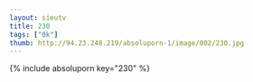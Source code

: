 ```yaml
--- 
layout: sieutv
title: 230
tags: ["0k"]
thumb: http://94.23.248.219/absoluporn-1/image/002/230.jpg
---
```

{% include absoluporn key="230" %} 
